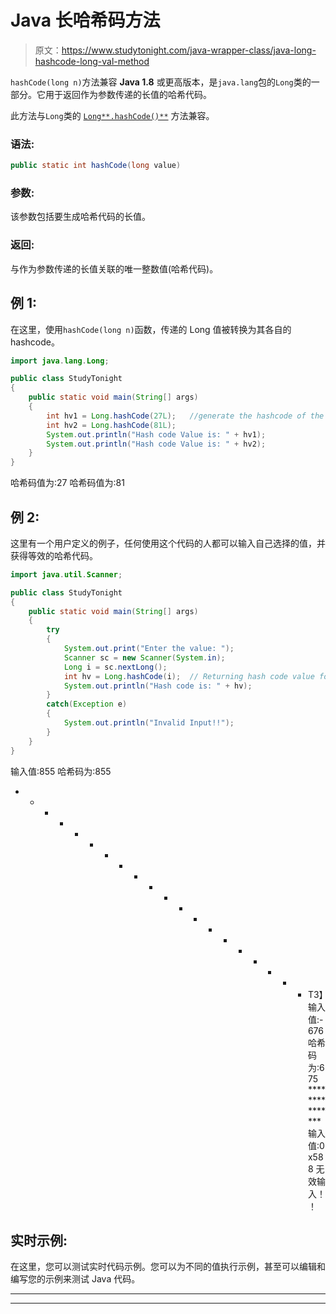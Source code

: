 # Java 长哈希码方法

> 原文：<https://www.studytonight.com/java-wrapper-class/java-long-hashcode-long-val-method>

`hashCode(long n)`方法兼容 **Java 1.8** 或更高版本，是`java.lang`包的`Long`类的一部分。它用于返回作为参数传递的长值的哈希代码。

此方法与`Long`类的 [`Long**.hashCode()**`](https://www.studytonight.com/java-wrapper-class/java-long-hashcode-method) 方法兼容。

### 语法:

```java
public static int hashCode(long value)
```

### 参数:

该参数包括要生成哈希代码的长值。

### 返回:

与作为参数传递的长值关联的唯一整数值(哈希代码)。

## 例 1:

在这里，使用`hashCode(long n)`函数，传递的 Long 值被转换为其各自的 hashcode。

```java
import java.lang.Long;

public class StudyTonight
{  
    public static void main(String[] args)  
    {  
        int hv1 = Long.hashCode(27L);   //generate the hashcode of the passed argument
        int hv2 = Long.hashCode(81L); 
        System.out.println("Hash code Value is: " + hv1); 
        System.out.println("Hash code Value is: " + hv2);
    }  
} 
```

哈希码值为:27
哈希码值为:81

## 例 2:

这里有一个用户定义的例子，任何使用这个代码的人都可以输入自己选择的值，并获得等效的哈希代码。

```java
import java.util.Scanner; 

public class StudyTonight
{  
    public static void main(String[] args)
    {  
        try
        {
            System.out.print("Enter the value: ");  
            Scanner sc = new Scanner(System.in);         
            Long i = sc.nextLong();  
            int hv = Long.hashCode(i);  // Returning hash code value for this object
            System.out.println("Hash code is: " + hv);
        }
        catch(Exception e)
        {
            System.out.println("Invalid Input!!");
        }
    }   
} 
```

输入值:855
哈希码为:855
* * * * * * * * * * * * * * * * * * * * T3】输入值:-676
哈希码为:675
***************输入值:0x588
无效输入！！

## 实时示例:

在这里，您可以测试实时代码示例。您可以为不同的值执行示例，甚至可以编辑和编写您的示例来测试 Java 代码。

* * *

* * *